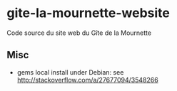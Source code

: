 # gite-la-mournette-website

Code source du site web du Gîte de la Mournette

## Misc

- gems local install under Debian: see http://stackoverflow.com/a/27677094/3548266